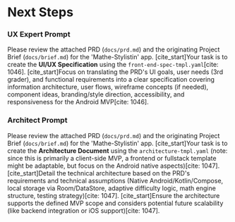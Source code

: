 # Next Steps

### UX Expert Prompt

Please review the attached PRD (`docs/prd.md`) and the originating Project Brief (`docs/brief.md`) for the 'Mathe-Stylistin' app. [cite_start]Your task is to create the **UI/UX Specification** using the `front-end-spec-tmpl.yaml`[cite: 1046]. [cite_start]Focus on translating the PRD's UI goals, user needs (3rd grader), and functional requirements into a clear specification covering information architecture, user flows, wireframe concepts (if needed), component ideas, branding/style direction, accessibility, and responsiveness for the Android MVP[cite: 1046].

### Architect Prompt

Please review the attached PRD (`docs/prd.md`) and the originating Project Brief (`docs/brief.md`) for the 'Mathe-Stylistin' app. [cite_start]Your task is to create the **Architecture Document** using the `architecture-tmpl.yaml` (note: since this is primarily a client-side MVP, a frontend or fullstack template might be adaptable, but focus on the Android native aspects)[cite: 1047]. [cite_start]Detail the technical architecture based on the PRD's requirements and technical assumptions (Native Android/Kotlin/Compose, local storage via Room/DataStore, adaptive difficulty logic, math engine structure, testing strategy)[cite: 1047]. [cite_start]Ensure the architecture supports the defined MVP scope and considers potential future scalability (like backend integration or iOS support)[cite: 1047].